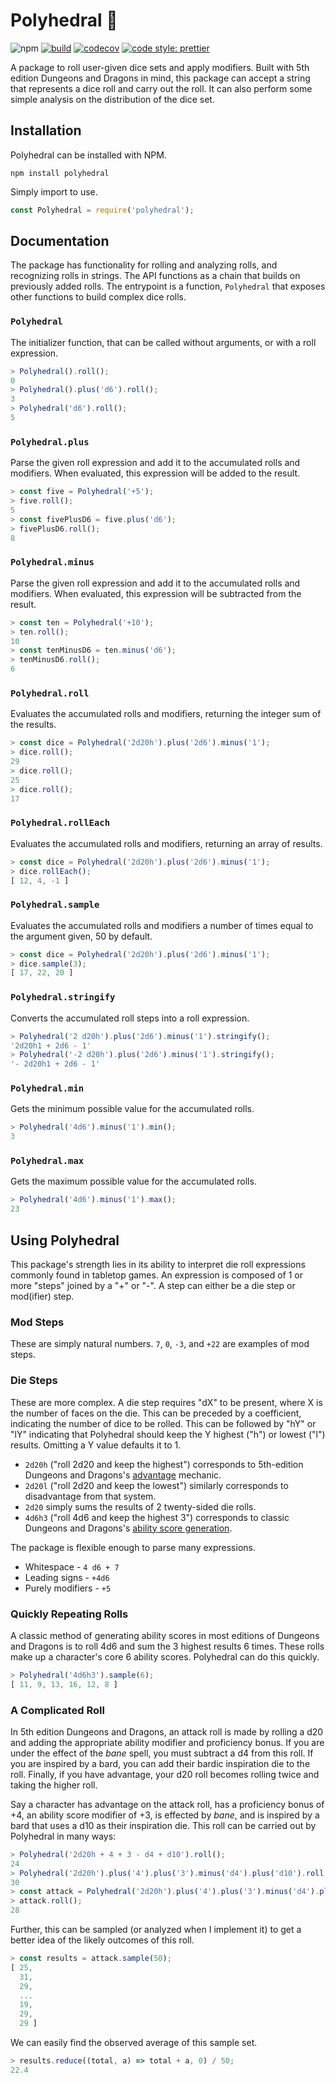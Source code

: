 # Polyhedral 🎲

![npm](https://img.shields.io/npm/v/polyhedral.svg) [![build](https://travis-ci.com/gdrandal/polyhedral.svg?token=iu3UiHNeHRbXXPoR6cax&branch=master)](https://travis-ci.com/gdrandal/polyhedral) [![codecov](https://codecov.io/gh/gdrandal/polyhedral/branch/master/graph/badge.svg?token=6rTue9RTzF)](https://codecov.io/gh/gdrandal/polyhedral) [![code style: prettier](https://img.shields.io/badge/code_style-prettier-ff69b4.svg?style=flat-square)](https://github.com/prettier/prettier)

A package to roll user-given dice sets and apply modifiers. Built with 5th edition Dungeons and Dragons in mind, this package can accept a string that represents a dice roll and carry out the roll. It can also perform some simple analysis on the distribution of the dice set.

## Installation

Polyhedral can be installed with NPM.

```
npm install polyhedral
```

Simply import to use.

```js
const Polyhedral = require('polyhedral');
```

## Documentation

The package has functionality for rolling and analyzing rolls, and recognizing rolls in strings. The API functions as a chain that builds on previously added rolls. The entrypoint is a function, `Polyhedral` that exposes other functions to build complex dice rolls.

### `Polyhedral`

The initializer function, that can be called without arguments, or with a roll expression.

```js
> Polyhedral().roll();
0
> Polyhedral().plus('d6').roll();
3
> Polyhedral('d6').roll();
5
```

### `Polyhedral.plus`

Parse the given roll expression and add it to the accumulated rolls and modifiers. When evaluated, this expression will be added to the result.

```js
> const five = Polyhedral('+5');
> five.roll();
5
> const fivePlusD6 = five.plus('d6');
> fivePlusD6.roll();
8
```

### `Polyhedral.minus`

Parse the given roll expression and add it to the accumulated rolls and modifiers. When evaluated, this expression will be subtracted from the result.

```js
> const ten = Polyhedral('+10');
> ten.roll();
10
> const tenMinusD6 = ten.minus('d6');
> tenMinusD6.roll();
6
```

### `Polyhedral.roll`

Evaluates the accumulated rolls and modifiers, returning the integer sum of the results.

```js
> const dice = Polyhedral('2d20h').plus('2d6').minus('1');
> dice.roll();
29
> dice.roll();
25
> dice.roll();
17
```

### `Polyhedral.rollEach`

Evaluates the accumulated rolls and modifiers, returning an array of results.

```js
> const dice = Polyhedral('2d20h').plus('2d6').minus('1');
> dice.rollEach();
[ 12, 4, -1 ]
```

### `Polyhedral.sample`

Evaluates the accumulated rolls and modifiers a number of times equal to the argument given, 50 by default.

```js
> const dice = Polyhedral('2d20h').plus('2d6').minus('1');
> dice.sample(3);
[ 17, 22, 20 ]
```

### `Polyhedral.stringify`

Converts the accumulated roll steps into a roll expression.

```js
> Polyhedral('2 d20h').plus('2d6').minus('1').stringify();
'2d20h1 + 2d6 - 1'
> Polyhedral('-2 d20h').plus('2d6').minus('1').stringify();
'- 2d20h1 + 2d6 - 1'
```

### `Polyhedral.min`

Gets the minimum possible value for the accumulated rolls.

```js
> Polyhedral('4d6').minus('1').min();
3
```

### `Polyhedral.max`

Gets the maximum possible value for the accumulated rolls.

```js
> Polyhedral('4d6').minus('1').max();
23
```

<!--### `Polyhedral.english` (not implemented)

### `Polyhedral.match` (not implemented) -->

## Using Polyhedral

This package's strength lies in its ability to interpret die roll expressions commonly found in tabletop games. An expression is composed of 1 or more "steps" joined by a "+" or "-". A step can either be a die step or mod(ifier) step.

### Mod Steps

These are simply natural numbers. `7`, `0`, `-3`, and `+22` are examples of mod steps.

### Die Steps

These are more complex. A die step requires "dX" to be present, where X is the number of faces on the die. This can be preceded by a coefficient, indicating the number of dice to be rolled. This can be followed by "hY" or "lY" indicating that Polyhedral should keep the Y highest ("h") or lowest ("l") results. Omitting a Y value defaults it to 1.

* `2d20h` ("roll 2d20 and keep the highest") corresponds to 5th-edition Dungeons and Dragons's [advantage](https://5thsrd.org/rules/advantage_and_disadvantage/) mechanic.
* `2d20l` ("roll 2d20 and keep the lowest") similarly corresponds to disadvantage from that system.
* `2d20` simply sums the results of 2 twenty-sided die rolls.
* `4d6h3` ("roll 4d6 and keep the highest 3") corresponds to classic Dungeons and Dragons's [ability score generation](https://www.5esrd.com/using-ability-scores/#Unofficial_Generating_Ability_Scores).

The package is flexible enough to parse many expressions.

* Whitespace - `4 d6 + 7`
* Leading signs - `+4d6`
* Purely modifiers - `+5`

### Quickly Repeating Rolls

A classic method of generating ability scores in most editions of Dungeons and Dragons is to roll 4d6 and sum the 3 highest results 6 times. These rolls make up a character's core 6 ability scores. Polyhedral can do this quickly.

```js
> Polyhedral('4d6h3').sample(6);
[ 11, 9, 13, 16, 12, 8 ]
```

### A Complicated Roll

In 5th edition Dungeons and Dragons, an attack roll is made by rolling a d20 and adding the appropriate ability modifier and proficiency bonus. If you are under the effect of the *bane* spell, you must subtract a d4 from this roll. If you are inspired by a bard, you can add their bardic inspiration die to the roll. Finally, if you have advantage, your d20 roll becomes rolling twice and taking the higher roll.

Say a character has advantage on the attack roll, has a proficiency bonus of +4, an ability score modifier of +3, is effected by *bane*, and is inspired by a bard that uses a d10 as their inspiration die. This roll can be carried out by Polyhedral in many ways:

```js
> Polyhedral('2d20h + 4 + 3 - d4 + d10').roll();
24
> Polyhedral('2d20h').plus('4').plus('3').minus('d4').plus('d10').roll();
30
> const attack = Polyhedral('2d20h').plus('4').plus('3').minus('d4').plus('d10');
> attack.roll();
28
```

Further, this can be sampled (or analyzed when I implement it) to get a better idea of the likely outcomes of this roll.

```js
> const results = attack.sample(50);
[ 25,
  31,
  29,
  ...
  19,
  29,
  29 ]
```

We can easily find the observed average of this sample set.

```js
> results.reduce((total, a) => total + a, 0) / 50;
22.4
```
